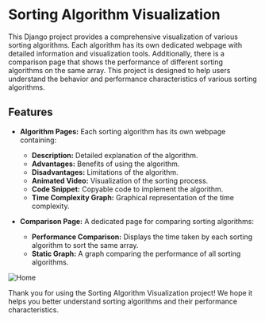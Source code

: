 # Sorting Algorithm Visualization

This Django project provides a comprehensive visualization of various sorting algorithms. Each algorithm has its own dedicated webpage with detailed information and visualization tools. Additionally, there is a comparison page that shows the performance of different sorting algorithms on the same array. This project is designed to help users understand the behavior and performance characteristics of various sorting algorithms.

## Features

- **Algorithm Pages:** Each sorting algorithm has its own webpage containing:
  - **Description:** Detailed explanation of the algorithm.
  - **Advantages:** Benefits of using the algorithm.
  - **Disadvantages:** Limitations of the algorithm.
  - **Animated Video:** Visualization of the sorting process.
  - **Code Snippet:** Copyable code to implement the algorithm.
  - **Time Complexity Graph:** Graphical representation of the time complexity.

  
- **Comparison Page:** A dedicated page for comparing sorting algorithms:

  - **Performance Comparison:** Displays the time taken by each sorting algorithm to sort the same array.
  - **Static Graph:** A graph comparing the performance of all sorting algorithms.

![Home](Sorting-algorithm-visualization/images/homepage.jpg)

Thank you for using the Sorting Algorithm Visualization project! We hope it helps you better understand sorting algorithms and their performance characteristics.
